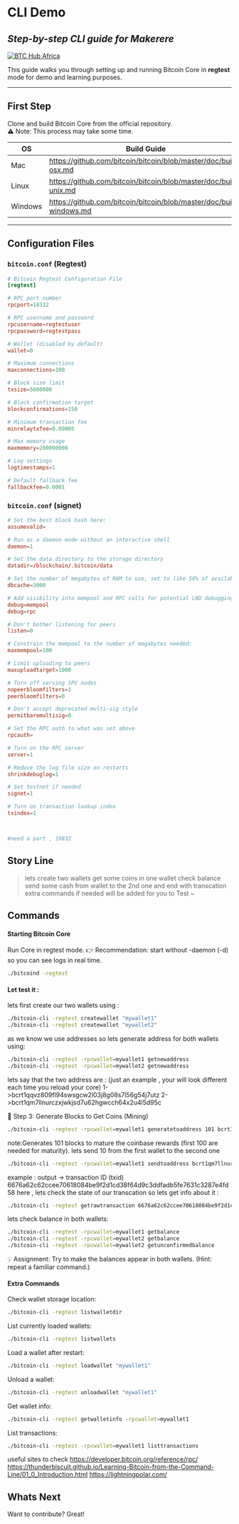 # CLI Demo
## _Step-by-step CLI guide for Makerere_

[![BTC Hub Africa](https://btchubafrica.com/wp-content/uploads/2024/12/btc-hub-logo-3-1.png)](https://btchubafrica.com/)

This guide walks you through setting up and running Bitcoin Core in **regtest** mode for demo and learning purposes.

---

## First Step

Clone and build Bitcoin Core from the official repository.  
⚠️ Note: This process may take some time.

| OS | Build Guide |
|----|-------------|
| Mac | https://github.com/bitcoin/bitcoin/blob/master/doc/build-osx.md |
| Linux | https://github.com/bitcoin/bitcoin/blob/master/doc/build-unix.md |
| Windows | https://github.com/bitcoin/bitcoin/blob/master/doc/build-windows.md |

---

## Configuration Files

### `bitcoin.conf` (Regtest)
```conf
# Bitcoin Regtest Configuration File
[regtest]

# RPC port number
rpcport=18332

# RPC username and password
rpcusername=regtestuser
rpcpassword=regtestpass

# Wallet (disabled by default)
wallet=0

# Maximum connections
maxconnections=100

# Block size limit
txsize=5000000

# Block confirmation target
blockconfirmations=150

# Minimum transaction fee
minrelaytxfee=0.00005

# Max memory usage
maxmemory=200000000

# Log settings
logtimestamps=1

# Default fallback fee
fallbackfee=0.0001
```
### `bitcoin.conf` (signet)
```conf
# Set the best block hash here:
assumevalid=

# Run as a daemon mode without an interactive shell
daemon=1

# Set the data directory to the storage directory
datadir=/blockchain/.bitcoin/data

# Set the number of megabytes of RAM to use, set to like 50% of available memory
dbcache=3000

# Add visibility into mempool and RPC calls for potential LND debugging
debug=mempool
debug=rpc

# Don't bother listening for peers
listen=0

# Constrain the mempool to the number of megabytes needed:
maxmempool=100

# Limit uploading to peers
maxuploadtarget=1000

# Turn off serving SPV nodes
nopeerbloomfilters=1
peerbloomfilters=0

# Don't accept deprecated multi-sig style
permitbaremultisig=0

# Set the RPC auth to what was set above
rpcauth=

# Turn on the RPC server
server=1

# Reduce the log file size on restarts
shrinkdebuglog=1

# Set testnet if needed
signet=1

# Turn on transaction lookup index
txindex=1



#need a part , 19832

```
## Story Line

> lets create two wallets
> get some coins in one wallet 
> check balance
> send some cash from wallet to the 2nd one
> and end with transcation 
> extra commands if needed will be added for you to Test ~


## Commands
#### Starting Bitcoin Core
Run Core in regtest mode.
👉 Recommendation: start without -daemon (-d) so you can see logs in real time.
```sh
./bitcoind -regtest
```
#### Let test it : 

lets first create our two wallets using :
```sh
./bitcoin-cli -regtest createwallet "mywallet1"
./bitcoin-cli -regtest createwallet "mywallet2"
```
as we know we use addresses so lets generate address for both wallets using:
```sh
./bitcoin-cli -regtest -rpcwallet=mywallet1 getnewaddress
./bitcoin-cli -regtest -rpcwallet=mywallet2 getnewaddress
```
lets say that the two address are : (just an example , your will look different each time you reload your core)
1->bcrt1qqvz809fl94swsgcw2l03j8g08s7l56g54j7utz
2->bcrt1qm7llnurczxjwkjsd7u62hgwcch64x2u4l5d95c

🥉 Step 3: Generate Blocks to Get Coins (Mining)
```sh
./bitcoin-cli -regtest -rpcwallet=mywallet1 generatetoaddress 101 bcrt1qqvz809fl94swsgcw2l03j8g08s7l56g54j7utz
```
note:Generates 101 blocks to mature the coinbase rewards (first 100 are needed for maturity).
lets send 10 from the first wallet to the second one 
```sh
./bitcoin-cli -regtest -rpcwallet=mywallet1 sendtoaddress bcrt1qm7llnurczxjwkjsd7u62hgwcch64x2u4l5d95c 10
```
example : 
output -> transaction ID (txid)
6676a62c62ccee70618084be9f2d1cd38f64d9c3ddfadb5fe7631c3287e4fd58
here , lets check the state of our transcation so lets get info about it :
```sh
./bitcoin-cli -regtest getrawtransaction 6676a62c62ccee70618084be9f2d1cd38f64d9c3ddfadb5fe7631c3287e4fd58 true
```
lets check balance in both wallets:
```sh
./bitcoin-cli -regtest -rpcwallet=mywallet1 getbalance
./bitcoin-cli -regtest -rpcwallet=mywallet2 getbalance
./bitcoin-cli -regtest -rpcwallet=mywallet2 getunconfirmedbalance
```


💡 Assignment: Try to make the balances appear in both wallets. (Hint: repeat a familiar command.)

#### Extra Commands
Check wallet storage location:
```sh
./bitcoin-cli -regtest listwalletdir
```
List currently loaded wallets:
```sh
./bitcoin-cli -regtest listwallets
```
Load a wallet after restart:
```sh
./bitcoin-cli -regtest loadwallet "mywallet1"
```
Unload a wallet:
```sh
./bitcoin-cli -regtest unloadwallet "mywallet1"
```
Get wallet info:
```sh
./bitcoin-cli -regtest getwalletinfo -rpcwallet=mywallet1
```
List transactions:
```sh
./bitcoin-cli -regtest -rpcwallet=mywallet1 listtransactions
```
useful sites to check
https://developer.bitcoin.org/reference/rpc/
https://thunderbiscuit.github.io/Learning-Bitcoin-from-the-Command-Line/01_0_Introduction.html
https://lightningpolar.com/
## Whats Next
Want to contribute? Great!

